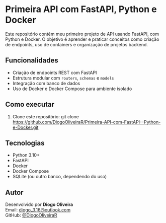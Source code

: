 # Primeira API com FastAPI, Python e Docker

Este repositório contém meu primeiro projeto de API usando FastAPI, com Python e Docker. O objetivo é aprender e praticar conceitos como criação de endpoints, uso de containers e organização de projetos backend.

## Funcionalidades

- Criação de endpoints REST com FastAPI
- Estrutura modular com `routers`, `schemas` e `models`
- Integração com banco de dados
- Uso de Docker e Docker Compose para ambiente isolado

## Como executar

1. Clone este repositório:
git clone https://github.com/DiogoOliveiraR/Primeira-API-com-FastAPI--Python-e-Docker.git


## Tecnologias

- Python 3.10+
- FastAPI
- Docker
- Docker Compose
- SQLite (ou outro banco, dependendo do uso)

## Autor

Desenvolvido por **Diogo Oliveira**  
Email: diogo_3.16@outlook.com  
GitHub: [@DiogoOliveiraR](https://github.com/DiogoOliveiraR)
